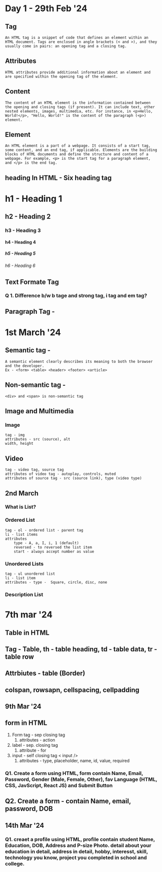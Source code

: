 # Day 1 - 29th Feb '24 

## Tag 
    An HTML tag is a snippet of code that defines an element within an HTML document. Tags are enclosed in angle brackets (< and >), and they usually come in pairs: an opening tag and a closing tag.
## Attributes
    HTML attributes provide additional information about an element and are specified within the opening tag of the element.
## Content 
    The content of an HTML element is the information contained between the opening and closing tags (if present). It can include text, other nested elements, images, multimedia, etc. For instance, in <p>Hello, World!</p>, "Hello, World!" is the content of the paragraph (<p>) element.
## Element 
    An HTML element is a part of a webpage. It consists of a start tag, some content, and an end tag, if applicable. Elements are the building blocks of HTML documents and define the structure and content of a webpage. For example, <p> is the start tag for a paragraph element, and </p> is the end tag.

## heading In HTML - Six heading tag
# h1 - Heading 1
## h2 - Heading 2
### h3 - Heading 3
#### h4 - Heading 4
##### h5 - Heading 5
###### h6 - Heading 6

## Text Formate Tag
### 

### Q 1. Difference b/w b tage and strong tag, i tag and em tag?

## Paragraph Tag - <p></p>


# 1st March '24

## Semantic tag - 
    A semantic element clearly describes its meaning to both the browser and the developer.
    Ex - <form> <table> <header> <footer> <article>

## Non-semantic tag - 
    <div> and <span> is non-semantic tag

## Image and Multimedia
### Image 
    tag - img 
    attributes - src (source), alt 
    width, height

## Video 
    tag - video tag, source tag
    attributes of video tag - autoplay, controls, muted
    attributes of source tag - src (source link), type (video type)

## 2nd March 
### What is List?
### Ordered List
    tag - ol - ordered list - parent tag
    li - list items
    attributes 
        type - A, a, I, i, 1 (default)
        reversed - to reversed the list item
        start - always accept number as value
### Unordered Lists
    tag - ul unordered list
    li - list item
    attributes - type -  Square, circle, disc, none

### Description List
    

# 7th mar '24

## Table in HTML

## Tag - Table, th - table heading, td - table data, tr - table row
## Attrbiutes - table  (Border)
## colspan, rowsapn, cellspacing, cellpadding


## 9th Mar '24

## form in HTML
1. Form tag -  sep closing tag
   1. attributes - action 
2. label - sep. closing tag
   1. attribute - for
3. input - self closing  tag < input />
   1. attributes - type, placeholder, name, id, value, required


### Q1. Create a form using HTML, form contain Name, Email, Password, Gender (Male, Female, Other), fav Language (HTML, CSS, JavScript, React JS) and Submit Button

## Q2. Create a form - contain Name, email, password, DOB

## 14th Mar '24

### Q1. creaet a profile using HTML, profile contain student Name, Education, DOB, Address and P-size Photo. detail about your education in detail, address in detail, hobby, interesst, skill, technology you know, project you completed in school and college.